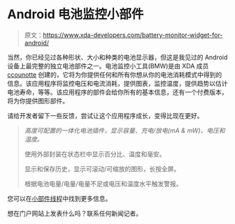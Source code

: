 # Android 电池监控小部件

> 原文：<https://www.xda-developers.com/battery-monitor-widget-for-android/>

当然，你已经见过各种形状、大小和种类的电池显示器，但这是我见过的 Android 设备上最完整的独立电池部件之一。电池监控小工具(BMW)是由 XDA 成员 [ccounotte](http://forum.xda-developers.com/member.php?u=253258) 创建的，它将为你提供任何和所有你想从你的电池消耗模式中得到的信息。该应用程序将监控电压和电流消耗，提供图表，监控温度，提供趋势以估计电池寿命，等等。该应用程序的部件会给你所有的基本信息，还有一个付费版本，将为你提供图形部件。

请给开发者留下一些反馈，尝试让这个应用程序成长，变得比现在更好。

> *高度可配置的一体化电池插件，显示容量、充电/放电(mA & mW)、电压和温度。*
> 
> 使用外部封装在状态栏中显示百分比、温度和毫安。
> 
> 显示和保存历史，显示可滚动/可缩放的图形，长按全屏。
> 
> 根据电池电量/电量/电量不足或电压和温度水平触发警报。

您可以在[小部件线程](http://forum.xda-developers.com/showthread.php?t=905999)中找到更多信息。

想在门户网站上发表什么吗？联系任何新闻记者。